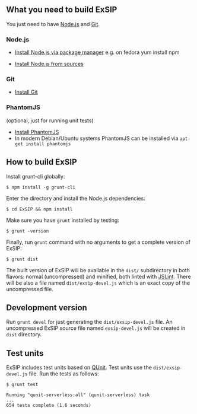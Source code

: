 ## What you need to build ExSIP

You just need to have [Node.js](http://nodejs.org/) and [Git](http://git-scm.com/).


### Node.js

* [Install Node.js via package manager](https://github.com/joyent/node/wiki/Installing-Node.js-via-package-manager)
  e.g. on fedora
   yum install npm

* [Install Node.js from sources](http://nodejs.org)

### Git

* [Install Git](http://git-scm.com/book/en/Getting-Started-Installing-Git)


### PhantomJS

(optional, just for running unit tests)

* [Install PhantomJS](http://phantomjs.org/download.html)
* In modern Debian/Ubuntu systems PhantomJS can be installed via `apt-get install phantomjs`


## How to build ExSIP

Install grunt-cli globally:
```
$ npm install -g grunt-cli
```

Enter the directory and install the Node.js dependencies:
```
$ cd ExSIP && npm install
```

Make sure you have `grunt` installed by testing:
```
$ grunt -version
```

Finally, run `grunt` command with no arguments to get a complete version of ExSIP:
```
$ grunt dist
```

The built version of ExSIP will be available in the `dist/` subdirectory in both flavors: normal (uncompressed)  and minified, both linted with [JSLint](http://jslint.com/). There will be also a file named `dist/exsip-devel.js` which is an exact copy of the uncompressed file.


## Development version

Run `grunt devel` for just generating the `dist/exsip-devel.js` file. An uncompressed ExSIP source file named `exsip-devel.js` will be created in `dist` directory.


## Test units

ExSIP includes test units based on [QUnit](http://qunitjs.com/). Test units use the `dist/exsip-devel.js` file. Run the tests as follows:
```
$ grunt test

Running "qunit-serverless:all" (qunit-serverless) task
...
654 tests complete (1.6 seconds)
```
